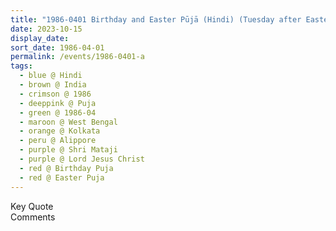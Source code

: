 ```yaml
---
title: "1986-0401 Birthday and Easter Pūjā (Hindi) (Tuesday after Easter Sunday), Alippore, Kolkata, West Bengal, India"
date: 2023-10-15
display_date: 
sort_date: 1986-04-01
permalink: /events/1986-0401-a
tags:
  - blue @ Hindi
  - brown @ India
  - crimson @ 1986
  - deeppink @ Puja
  - green @ 1986-04
  - maroon @ West Bengal
  - orange @ Kolkata
  - peru @ Alippore
  - purple @ Shri Mataji
  - purple @ Lord Jesus Christ
  - red @ Birthday Puja
  - red @ Easter Puja  
---
```


<wave-list>
  <list-title color="green" width="75">Key Quote</list-title>
  <list-item color="BlanchedAlmond"  width="200"></list-item>
  <list-item color="Lavender"></list-item>
  <list-item color="BlanchedAlmond"></list-item>
</wave-list>

<br>

<wave-list>
  <list-title color="green" width="75">Comments</list-title>
  <list-item color="BlanchedAlmond"  width="200"></list-item>
  <list-item color="Lavender"></list-item>
  <list-item color="BlanchedAlmond"></list-item>
</wave-list>